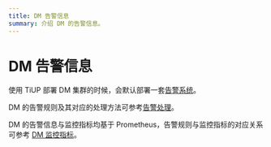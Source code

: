 ```yaml
---
title: DM 告警信息
summary: 介绍 DM 的告警信息。
---
```


# DM 告警信息

使用 TiUP 部署 DM 集群的时候，会默认部署一套[告警系统](/dm/migrate-data-using-dm.md#第-8-步监控任务与查看日志)。

DM 的告警规则及其对应的处理方法可参考[告警处理](/dm/dm-handle-alerts.md)。

DM 的告警信息与监控指标均基于 Prometheus，告警规则与监控指标的对应关系可参考 [DM 监控指标](/dm/monitor-a-dm-cluster.md)。